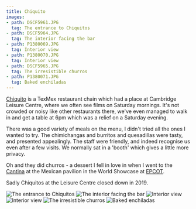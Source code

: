 ```yaml
---
title: Chiquito
images:
- path: DSCF5961.JPG
  tag: The entrance to Chiquitos
- path: DSCF5964.JPG
  tag: The interior facing the bar
- path: P1380069.JPG
  tag: Interior view
- path: P1380070.JPG
  tag: Interior view
- path: DSCF5965.JPG
  tag: The irresistible churros
- path: P1380071.JPG
  tag: Baked enchiladas
---
```

[Chiquito](https://www.chiquito.co.uk) is a TexMex restaurant chain
which had a place at Cambridge Leisure Centre, where we often see films
on Saturday mornings. It's not crowded or noisy like other restaurants
there, we've even managed to walk in and get a table at 6pm which was
a relief on a Saturday evening.

There was a good variety of meals on the menu, I didn't tried all the ones
I wanted to try. The chimichangas and burritos and quesadillas were
tasty, and presented appealingly. The staff were friendly, and indeed
recognise us even after a few visits. We normally sat in a 'booth' which
gives a little more privacy.

Oh and they did churros - a dessert I fell in love in when I went to
the [Cantina](https://disneyworld.disney.go.com/en_GB/dining/epcot/cantina-de-san-angel/)
at the Mexican pavilion
in the World Showcase at [EPCOT](https://disneyworld.disney.go.com/en_GB/destinations/epcot/).

Sadly Chiquitos at the Leisure Centre closed down in 2019.

![The entrance to Chiquitos](DSCF5961.JPG)
![The interior facing the bar](DSCF5964.JPG)
![Interior view](P1380069.JPG)
![Interior view](P1380070.JPG)
![The irresistible churros](DSCF5965.JPG)
![Baked enchiladas](P1380071.JPG)
